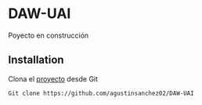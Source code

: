 # DAW-UAI

Poyecto en construcción 

## Installation

Clona el [proyecto](https://github.com/agustinsanchez02/DAW-UAI) desde Git

```bash
Git clone https://github.com/agustinsanchez02/DAW-UAI
```

